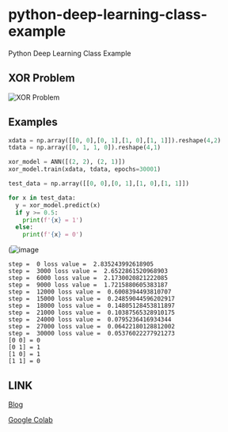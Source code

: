 # python-deep-learning-class-example
Python Deep Learning Class Example

## XOR Problem

![XOR Problem](https://i.ibb.co/jGscxQw/XOR.png)

## Examples

```python
xdata = np.array([[0, 0],[0, 1],[1, 0],[1, 1]]).reshape(4,2)
tdata = np.array([0, 1, 1, 0]).reshape(4,1)

xor_model = ANN([(2, 2), (2, 1)])
xor_model.train(xdata, tdata, epochs=30001)

test_data = np.array([[0, 0],[0, 1],[1, 0],[1, 1]])

for x in test_data:
  y = xor_model.predict(x)
  if y >= 0.5:
    print(f'{x} = 1')
  else:
    print(f'{x} = 0')
```

(![image](https://user-images.githubusercontent.com/13535954/154632237-862ef94a-a2b6-40b6-a8f4-8ec35c9a5c58.png)

```plain
step =  0 loss value =  2.835243992618905
step =  3000 loss value =  2.6522861520968903
step =  6000 loss value =  2.1730020821222085
step =  9000 loss value =  1.7215880605383187
step =  12000 loss value =  0.6008394493810707
step =  15000 loss value =  0.24859044596202917
step =  18000 loss value =  0.14805128453811897
step =  21000 loss value =  0.10387565328910175
step =  24000 loss value =  0.0795236416934344
step =  27000 loss value =  0.06422180128812002
step =  30000 loss value =  0.05376022277921273
[0 0] = 0
[0 1] = 1
[1 0] = 1
[1 1] = 0
```

## LINK

[Blog](https://jehwanyoo.net/2022/02/18/%EB%A8%B8%EC%8B%A0-%EB%9F%AC%EB%8B%9D%EC%9D%84-%ED%95%B4%EB%B3%B4%EC%9E%90-4%EC%9E%A5-%EB%94%A5-%EB%9F%AC%EB%8B%9D/)

[Google Colab](https://colab.research.google.com/drive/1qal22C73QJZ8mIop1yFyZA5kyDJtuIjz?usp=sharing)
